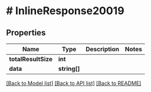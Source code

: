 # # InlineResponse20019

## Properties

Name | Type | Description | Notes
------------ | ------------- | ------------- | -------------
**totalResultSize** | **int** |  | 
**data** | **string[]** |  | 

[[Back to Model list]](../../README.md#documentation-for-models) [[Back to API list]](../../README.md#documentation-for-api-endpoints) [[Back to README]](../../README.md)


